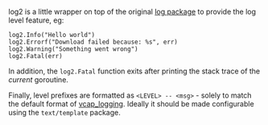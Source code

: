 log2 is a little wrapper on top of the original [log package](http://golang.org/pkg/log/) to provide the log level feature, eg:

    log2.Info("Hello world")
    log2.Errorf("Download failed because: %s", err)
    log2.Warning("Something went wrong")
    log2.Fatal(err)

In addition, the `log2.Fatal` function exits after printing the stack trace of the _current_ goroutine.

Finally, level prefixes are formatted as `<LEVEL> -- <msg>` - solely to match the default format of [vcap_logging](http://rubygems.org/gems/vcap_logging). Ideally it should be made configurable using the `text/template` package.